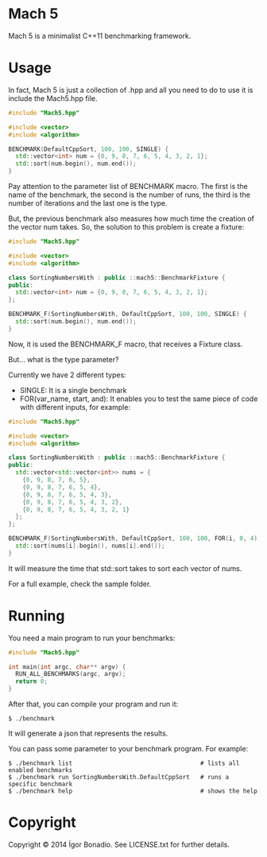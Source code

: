 # Mach 5

Mach 5 is a minimalist C++11 benchmarking framework.

# Usage

In fact, Mach 5 is just a collection of .hpp and all you need to do to use it is include the Mach5.hpp file.

``` c++
#include "Mach5.hpp"

#include <vector>
#include <algorithm>

BENCHMARK(DefaultCppSort, 100, 100, SINGLE) {
  std::vector<int> num = {0, 9, 8, 7, 6, 5, 4, 3, 2, 1};
  std::sort(num.begin(), num.end());
}
```

Pay attention to the parameter list of BENCHMARK macro. The first is the name of the benchmark, the second is the number of runs, the third is the number of iterations and the last one is the type.

But, the previous benchmark also measures how much time the creation of the vector num takes. So, the solution to this problem is create a fixture:

``` c++
#include "Mach5.hpp"

#include <vector>
#include <algorithm>

class SortingNumbersWith : public ::mach5::BenchmarkFixture {
public:
  std::vector<int> num = {0, 9, 8, 7, 6, 5, 4, 3, 2, 1};
};

BENCHMARK_F(SortingNumbersWith, DefaultCppSort, 100, 100, SINGLE) {
  std::sort(num.begin(), num.end());
}
```

Now, it is used the BENCHMARK_F macro, that receives a Fixture class.

But... what is the type parameter?

Currently we have 2 different types:

- SINGLE: It is a single benchmark
- FOR(var_name, start, and): It enables you  to test the same piece of code with different inputs, for example:

``` c++
#include "Mach5.hpp"

#include <vector>
#include <algorithm>

class SortingNumbersWith : public ::mach5::BenchmarkFixture {
public:
  std::vector<std::vector<int>> nums = {
    {0, 9, 8, 7, 6, 5},
    {0, 9, 8, 7, 6, 5, 4},
    {0, 9, 8, 7, 6, 5, 4, 3},
    {0, 9, 8, 7, 6, 5, 4, 3, 2},
    {0, 9, 8, 7, 6, 5, 4, 3, 2, 1}
  };
};

BENCHMARK_F(SortingNumbersWith, DefaultCppSort, 100, 100, FOR(i, 0, 4)) {
  std::sort(nums[i].begin(), nums[i].end());
}
```

It will measure the time that std::sort takes to sort each vector of nums.

For a full example, check the sample folder.

# Running

You need a main program to run your benchmarks:

``` c++
#include "Mach5.hpp"

int main(int argc, char** argv) {
  RUN_ALL_BENCHMARKS(argc, argv);
  return 0;
}
```

After that, you can compile your program and run it:

```
$ ./benchmark
```

It will generate a json that represents the results.

You can pass some parameter to your benchmark program. For example:

```
$ ./benchmark list                                    # lists all enabled benchmarks
$ ./benchmark run SortingNumbersWith.DefaultCppSort   # runs a specific benchmark
$ ./benchmark help                                    # shows the help
```

# Copyright

Copyright © 2014 Ígor Bonadio. See LICENSE.txt for further details.